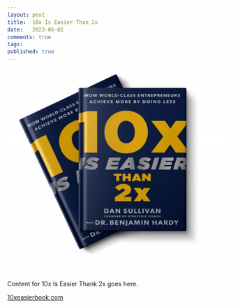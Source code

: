```yaml
---
layout: post
title:  10x Is Easier Than 2x
date:   2023-06-01
comments: true
tags: 
published: true
---
```


<a href="/blog/2023/06/01/10x-is-easier-than-2x/"><img src="/images/10x_is_easier_than_2x_sullivan_hardy.jpg" width="600" padding="10" alt="10x Is Easier Than 2x by Dan Sullivan and Dr Benjamin Hardy" title="10x Is Easier Than 2x by Dan Sullivan and Dr Benjamin Hardy" /></a>

<!--more--> 

Content for 10x Is Easier Thank 2x goes here.
 
[10xeasierbook.com](https://10xeasierbook.com/)